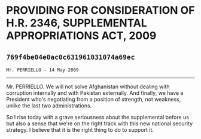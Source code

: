 # PROVIDING FOR CONSIDERATION OF H.R. 2346, SUPPLEMENTAL APPROPRIATIONS  ACT, 2009
## `769f4be04e0ac0c631961031074a69ec`
`Mr. PERRIELLO — 14 May 2009`

---


Mr. PERRIELLO. We will not solve Afghanistan without dealing with 
corruption internally and with Pakistan externally. And finally, we 
have a President who's negotiating from a position of strength, not 
weakness, unlike the last two administrations.

So I rise today with a grave seriousness about the supplemental 
before us but also a sense that we're on the right track with this new 
national security strategy. I believe that it is the right thing to do 
to support it.

